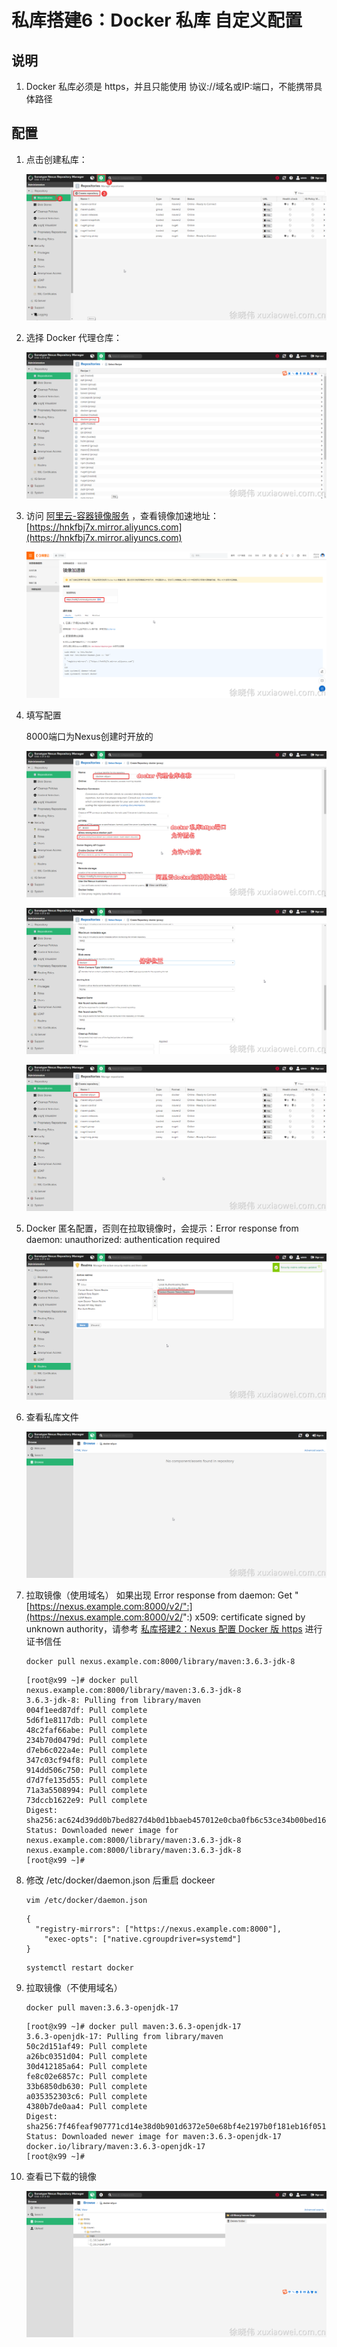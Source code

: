 # 私库搭建6：Docker 私库 自定义配置

## 说明

1. Docker 私库必须是 https，并且只能使用 协议://域名或IP:端口，不能携带具体路径

## 配置

1. 点击创建私库：

   ![](static/docker-repository-1.png)

2. 选择 Docker 代理仓库：

   ![image.png](static/docker-repository-2.png)

3. 访问 [阿里云-容器镜像服务](https://cr.console.aliyun.com)
   ，查看镜像加速地址：[https://hnkfbj7x.mirror.aliyuncs.com](https://hnkfbj7x.mirror.aliyuncs.com)

   ![image.png](static/docker-repository-3.png)

4. 填写配置

   8000端口为Nexus创建时开放的

   ![image.png](static/docker-repository-4.png)

   ![image.png](static/docker-repository-5.png)

   ![image.png](static/docker-repository-6.png)

5. Docker 匿名配置，否则在拉取镜像时，会提示：Error response from daemon: unauthorized: authentication required

   ![image.png](static/docker-repository-7.png)

6. 查看私库文件

   ![image.png](static/docker-repository-8.png)

7. 拉取镜像（使用域名）
   如果出现 Error response from daemon:
   Get "[https://nexus.example.com:8000/v2/":](https://nexus.example.com:8000/v2/":) x509: certificate signed by unknown
   authority，请参考 [私库搭建2：Nexus 配置 Docker 版 https](/nexus/docker-https-configuration.md) 进行证书信任

   ```shell
   docker pull nexus.example.com:8000/library/maven:3.6.3-jdk-8
   ```

   ```shell
   [root@x99 ~]# docker pull nexus.example.com:8000/library/maven:3.6.3-jdk-8
   3.6.3-jdk-8: Pulling from library/maven
   004f1eed87df: Pull complete 
   5d6f1e8117db: Pull complete 
   48c2faf66abe: Pull complete 
   234b70d0479d: Pull complete 
   d7eb6c022a4e: Pull complete 
   347c03cf94f8: Pull complete 
   914dd506c750: Pull complete 
   d7d7fe135d55: Pull complete 
   71a3a5508994: Pull complete 
   73dccb1622e9: Pull complete 
   Digest: sha256:ac624d39dd0b7bed827d4b0d1bbaeb457012e0cba0fb6c53ce34b00bed16ec08
   Status: Downloaded newer image for nexus.example.com:8000/library/maven:3.6.3-jdk-8
   nexus.example.com:8000/library/maven:3.6.3-jdk-8
   [root@x99 ~]#
   ```

8. 修改 /etc/docker/daemon.json 后重启 dockeer

   ```shell
   vim /etc/docker/daemon.json
   ```

   ```shell
   {
     "registry-mirrors": ["https://nexus.example.com:8000"],
       "exec-opts": ["native.cgroupdriver=systemd"]
   }
   ```

   ```shell
   systemctl restart docker
   ```

9. 拉取镜像（不使用域名）

   ```shell
   docker pull maven:3.6.3-openjdk-17
   ```

   ```shell
   [root@x99 ~]# docker pull maven:3.6.3-openjdk-17
   3.6.3-openjdk-17: Pulling from library/maven
   50c2d151af49: Pull complete 
   a26bc0351d04: Pull complete 
   30d412185a64: Pull complete 
   fe8c02e6857c: Pull complete 
   33b6850db630: Pull complete 
   a035352303c6: Pull complete 
   4380b7de0aa4: Pull complete 
   Digest: sha256:7f46feaf907771cd14e38d0b901d6372e50e68bf4e2197b0f181eb16f051081b
   Status: Downloaded newer image for maven:3.6.3-openjdk-17
   docker.io/library/maven:3.6.3-openjdk-17
   [root@x99 ~]# 
   ```

10. 查看已下载的镜像

    ![image.png](static/docker-repository-9.png)
